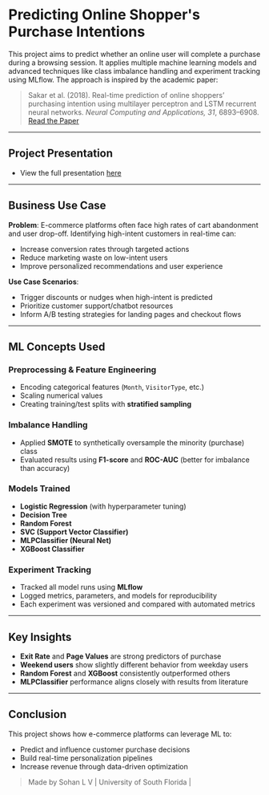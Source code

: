 # Predicting Online Shopper's Purchase Intentions

This project aims to predict whether an online user will complete a purchase during a browsing session. It applies multiple machine learning models and advanced techniques like class imbalance handling and experiment tracking using MLflow. The approach is inspired by the academic paper:

> Sakar et al. (2018). Real-time prediction of online shoppers’ purchasing intention using multilayer perceptron and LSTM recurrent neural networks. *Neural Computing and Applications, 31*, 6893–6908.  
> [Read the Paper](https://link.springer.com/article/10.1007/s00521-018-3523-0)

---

## Project Presentation

- View the full presentation [here](deliverables/Shopper_Intention_Prediction_Presentation.pdf)

---

## Business Use Case

**Problem**: E-commerce platforms often face high rates of cart abandonment and user drop-off. Identifying high-intent customers in real-time can:
- Increase conversion rates through targeted actions
- Reduce marketing waste on low-intent users
- Improve personalized recommendations and user experience

**Use Case Scenarios**:
- Trigger discounts or nudges when high-intent is predicted
- Prioritize customer support/chatbot resources
- Inform A/B testing strategies for landing pages and checkout flows

---

## ML Concepts Used

### Preprocessing & Feature Engineering
- Encoding categorical features (`Month`, `VisitorType`, etc.)
- Scaling numerical values
- Creating training/test splits with **stratified sampling**

### Imbalance Handling
- Applied **SMOTE** to synthetically oversample the minority (purchase) class
- Evaluated results using **F1-score** and **ROC-AUC** (better for imbalance than accuracy)

### Models Trained
- **Logistic Regression** (with hyperparameter tuning)
- **Decision Tree**
- **Random Forest**
- **SVC (Support Vector Classifier)**
- **MLPClassifier (Neural Net)**
- **XGBoost Classifier**

### Experiment Tracking
- Tracked all model runs using **MLflow**
- Logged metrics, parameters, and models for reproducibility
- Each experiment was versioned and compared with automated metrics

---

## Key Insights

- **Exit Rate** and **Page Values** are strong predictors of purchase
- **Weekend users** show slightly different behavior from weekday users
- **Random Forest** and **XGBoost** consistently outperformed others
- **MLPClassifier** performance aligns closely with results from literature

---

## Conclusion

This project shows how e-commerce platforms can leverage ML to:
- Predict and influence customer purchase decisions
- Build real-time personalization pipelines
- Increase revenue through data-driven optimization

> Made by Sohan L V | University of South Florida |
